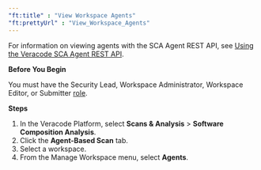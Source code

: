 ```yaml
---
"ft:title" : "View Workspace Agents"
"ft:prettyUrl" : "View_Workspace_Agents"
---
```


For information on viewing agents with the SCA Agent REST API, see [Using the Veracode SCA Agent REST API](https://docs.veracode.com/r/c_sourceclear_intro).

<p font-size="13pt"><b>Before You Begin</b></p>

You must have the Security Lead, Workspace Administrator, Workspace Editor, or Submitter [role](https://docs.veracode.com/r/c_role_permissions).

<p font-size="13pt"><b>Steps</b></p>

1.  In the Veracode Platform, select **Scans & Analysis** > **Software Composition Analysis**.
2.  Click the **Agent-Based Scan** tab.
3.  Select a workspace.
4.  From the Manage Workspace menu, select **Agents**.